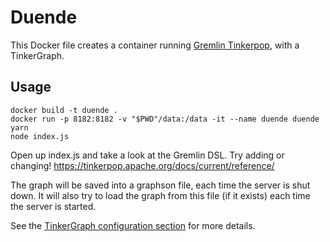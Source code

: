 # Duende

This Docker file creates a container running [Gremlin
Tinkerpop](https://github.com/apache/tinkerpop), with a TinkerGraph.

## Usage

```
docker build -t duende .
docker run -p 8182:8182 -v "$PWD"/data:/data -it --name duende duende
yarn
node index.js
```

Open up index.js and take a look at the Gremlin DSL. Try adding or changing!
https://tinkerpop.apache.org/docs/current/reference/

The graph will be saved into a graphson file, each time the server is shut
down. It will also try to load the graph from this file (if it exists) each
time the server is started.

See the [TinkerGraph configuration
section](http://tinkerpop.apache.org/docs/current/reference/#_configuration_2)
for more details.
